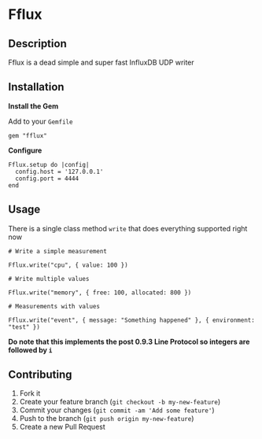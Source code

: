 # Fflux

## Description

Fflux is a dead simple and super fast InfluxDB UDP writer

## Installation

**Install the Gem**

Add to your `Gemfile`

```
gem "fflux"
```

**Configure**

```
Fflux.setup do |config|
  config.host = '127.0.0.1'
  config.port = 4444
end
```

## Usage

There is a single class method `write` that does everything supported right now

```
# Write a simple measurement

Fflux.write("cpu", { value: 100 })

# Write multiple values

Fflux.write("memory", { free: 100, allocated: 800 })

# Measurements with values

Fflux.write("event", { message: "Something happened" }, { environment: "test" })
```

__Do note that this implements the post 0.9.3 Line Protocol so integers are followed by `i`__

## Contributing

1. Fork it
2. Create your feature branch (`git checkout -b my-new-feature`)
3. Commit your changes (`git commit -am 'Add some feature'`)
4. Push to the branch (`git push origin my-new-feature`)
5. Create a new Pull Request
